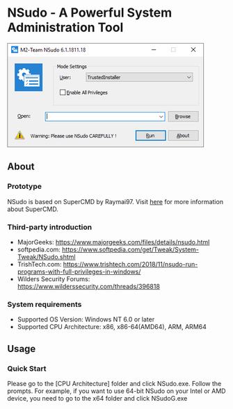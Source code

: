 ﻿# NSudo - A Powerful System Administration Tool

![Screenshot](./Screenshot.png)

## About

### Prototype

NSudo is based on SuperCMD by Raymai97. Visit
[here](http://bbs.pcbeta.com/viewthread-1508863-1-1.html "here") for more
information about SuperCMD.

### Third-party introduction

- MajorGeeks: https://www.majorgeeks.com/files/details/nsudo.html
- softpedia.com: https://www.softpedia.com/get/Tweak/System-Tweak/NSudo.shtml
- TrishTech.com: https://www.trishtech.com/2018/11/nsudo-run-programs-with-full-privileges-in-windows/
- Wilders Security Forums: https://www.wilderssecurity.com/threads/396818

### System requirements

- Supported OS Version: Windows NT 6.0 or later
- Supported CPU Architecture: x86, x86-64(AMD64), ARM, ARM64

## Usage

### Quick Start

Please go to the [CPU Architecture] folder and click NSudo.exe. Follow the
prompts. For example, if you want to use 64-bit NSudo on your Intel or AMD
device, you need to go to the x64 folder and click NSudoG.exe
